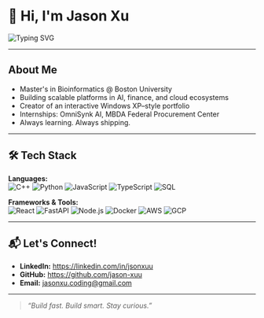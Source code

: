 # 👋 Hi, I'm Jason Xu

![Typing SVG](https://readme-typing-svg.demolab.com?font=Fira+Code&duration=3000&pause=1000&color=3B82F6&center=true&vCenter=true&multiline=true&width=700&height=100&lines=Full-Stack+Developer+%7C+AI+Explorer+%7C+Cloud+Enthusiast;Passionate+about+building+scalable%2C+meaningful+software.)

---

## About Me

- Master's in Bioinformatics @ Boston University
- Building scalable platforms in AI, finance, and cloud ecosystems
- Creator of an interactive Windows XP–style portfolio
- Internships: OmniSynk AI, MBDA Federal Procurement Center
- Always learning. Always shipping.

---

## 🛠️ Tech Stack

**Languages:**  
![C++](https://img.shields.io/badge/C++-00599C?style=for-the-badge&logo=c%2b%2b&logoColor=white)
![Python](https://img.shields.io/badge/Python-3776AB?style=for-the-badge&logo=python&logoColor=white)
![JavaScript](https://img.shields.io/badge/JavaScript-F7DF1E?style=for-the-badge&logo=javascript&logoColor=black)
![TypeScript](https://img.shields.io/badge/TypeScript-3178C6?style=for-the-badge&logo=typescript&logoColor=white)
![SQL](https://img.shields.io/badge/SQL-4479A1?style=for-the-badge&logo=postgresql&logoColor=white)

**Frameworks & Tools:**  
![React](https://img.shields.io/badge/React-61DAFB?style=for-the-badge&logo=react&logoColor=black)
![FastAPI](https://img.shields.io/badge/FastAPI-009688?style=for-the-badge&logo=fastapi&logoColor=white)
![Node.js](https://img.shields.io/badge/Node.js-339933?style=for-the-badge&logo=nodedotjs&logoColor=white)
![Docker](https://img.shields.io/badge/Docker-2496ED?style=for-the-badge&logo=docker&logoColor=white)
![AWS](https://img.shields.io/badge/AWS-232F3E?style=for-the-badge&logo=amazon-aws&logoColor=white)
![GCP](https://img.shields.io/badge/GCP-4285F4?style=for-the-badge&logo=google-cloud&logoColor=white)

---

## 📬 Let's Connect!

- **LinkedIn:** https://linkedin.com/in/jsonxuu  
- **GitHub:** https://github.com/jason-xuu  
- **Email:** jasonxu.coding@gmail.com

---

> *“Build fast. Build smart. Stay curious.”*

